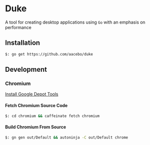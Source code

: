# Duke
 
A tool for creating desktop applications using `Go` with an emphasis on performance

## Installation

```bash
$: go get https://github.com/aacebo/duke
```

## Development

### Chromium

[Install Google Depot Tools](https://chromium.googlesource.com/chromium/src/+/main/docs/mac_build_instructions.md#install)

#### Fetch Chromium Source Code

```bash
$: cd chromium && caffeinate fetch chromium
```

#### Build Chromium From Source

```bash
$: gn gen out/Default && autoninja -C out/Default chrome
```
